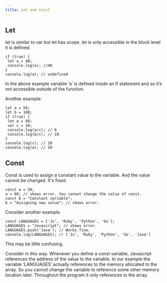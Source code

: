 ```yaml
---
title: Let and Const
---
```


## Let

let is similar to var but let has scope. let is only accessible in the block level it is defined.
```
if (true) {
 let a = 40;
 console.log(a); //40
}
console.log(a); // undefined
```

In the above example variable ‘a’ is defined inside an If statement and so it’s not accessible outside of the function.

Another example:
```
let a = 50;
let b = 100;
if (true) {
 let a = 60;
 var c = 10;
 console.log(a/c); // 6
 console.log(b/c); // 10
}
console.log(c); // 10
console.log(a); // 50
```

## Const

Const is used to assign a constant value to the variable. And the value cannot be changed. It's fixed.
```
const a = 50;
a = 60; // shows error. You cannot change the value of const.
const b = "Constant variable";
b = "Assigning new value"; // shows error.
```

Consider another example.
```
const LANGUAGES = ['Js', 'Ruby', 'Python', 'Go'];
LANGUAGES = "Javascript"; // shows error.
LANGUAGES.push('Java'); // Works fine.
console.log(LANGUAGES); // ['Js', 'Ruby', 'Python', 'Go', 'Java']
```

This may be little confusing.

Consider in this way. Whenever you define a const variable, Javascript references the address of the value to the variable. In our example the variable ‘LANGUAGES’ actually references to the memory allocated to the array. So you cannot change the variable to reference some other memory location later. Throughout the program it only references to the array.
